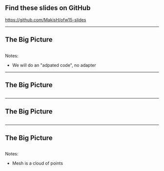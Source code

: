 ## Find these slides on GitHub

<a href="https://github.com/MakisH/ofw15-slides">https://github.com/MakisH/ofw15-slides</a>

---

## The Big Picture

<img data-src="images/intro/precice-overview-0.svg" style="border:none; box-shadow:none; max-width:80%;">

Notes:
- We will do an "adpated code", no adapter

---

## The Big Picture

<img data-src="images/intro/precice-overview-1.svg" style="border:none; box-shadow:none; max-width:80%;">

---

## The Big Picture

<img data-src="images/intro/precice-overview-2.svg" style="border:none; box-shadow:none; max-width:80%;">

---

## The Big Picture

<img data-src="images/intro/precice-overview-3.svg" style="border:none; box-shadow:none; max-width:80%;">

Notes:
- Mesh is a cloud of points

